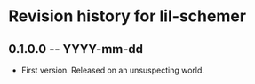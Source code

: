 # Revision history for lil-schemer

## 0.1.0.0 -- YYYY-mm-dd

* First version. Released on an unsuspecting world.
